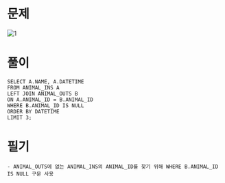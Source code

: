 # 문제
![1](https://user-images.githubusercontent.com/48504392/81683199-c20c2a00-9490-11ea-8b85-7fac1242d685.png)
# 풀이
~~~mysql
SELECT A.NAME, A.DATETIME 
FROM ANIMAL_INS A
LEFT JOIN ANIMAL_OUTS B
ON A.ANIMAL_ID = B.ANIMAL_ID
WHERE B.ANIMAL_ID IS NULL
ORDER BY DATETIME
LIMIT 3;
~~~
# 필기
~~~
- ANIMAL_OUTS에 없는 ANIMAL_INS의 ANIMAL_ID를 찾기 위해 WHERE B.ANIMAL_ID IS NULL 구문 사용
~~~
